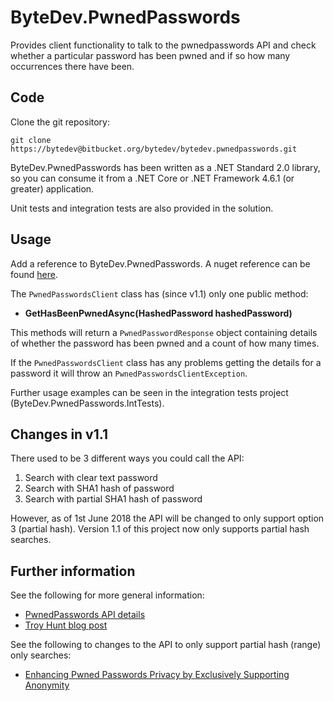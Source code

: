 # ByteDev.PwnedPasswords

Provides client functionality to talk to the pwnedpasswords API
and check whether a particular password has been pwned and if so how many occurrences there have been.

## Code

Clone the git repository:

`git clone https://bytedev@bitbucket.org/bytedev/bytedev.pwnedpasswords.git`

ByteDev.PwnedPasswords has been written as a .NET Standard 2.0 library, so you can consume it from a .NET Core or .NET Framework 4.6.1 (or greater) application.

Unit tests and integration tests are also provided in the solution.

## Usage

Add a reference to ByteDev.PwnedPasswords.  A nuget reference can be found [here](https://www.nuget.org/packages/ByteDev.PwnedPasswords/).

The `PwnedPasswordsClient` class has (since v1.1) only one public method:

- **GetHasBeenPwnedAsync(HashedPassword hashedPassword)**

This methods will return a `PwnedPasswordResponse` object containing details of whether the password has been pwned and a count of how many times.

If the `PwnedPasswordsClient` class has any problems getting the details for a password it will throw an `PwnedPasswordsClientException`.

Further usage examples can be seen in the integration tests project (ByteDev.PwnedPasswords.IntTests).

## Changes in v1.1

There used to be 3 different ways you could call the API:

1. Search with clear text password
2. Search with SHA1 hash of password
3. Search with partial SHA1 hash of password

However, as of 1st June 2018 the API will be changed to only support option 3 (partial hash).  Version 1.1 of this project now only supports partial hash searches.

## Further information

See the following for more general information:

- [PwnedPasswords API details](https://haveibeenpwned.com/API/v2#PwnedPasswords)
- [Troy Hunt blog post](https://www.troyhunt.com/ive-just-launched-pwned-passwords-version-2/)

See the following to changes to the API to only support partial hash (range) only searches:

- [Enhancing Pwned Passwords Privacy by Exclusively Supporting Anonymity](https://www.troyhunt.com/enhancing-pwned-passwords-privacy-by-exclusively-supporting-anonymity/)
 